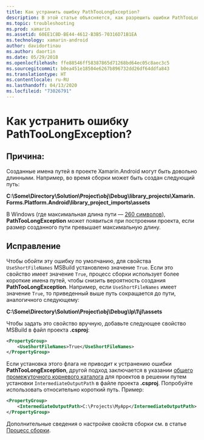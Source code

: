```yaml
---
title: Как устранить ошибку PathTooLongException?
description: В этой статье объясняется, как разрешить ошибки PathTooLongException, которые могут возникнуть при создании приложения.
ms.topic: troubleshooting
ms.prod: xamarin
ms.assetid: 60EE1C8D-BE44-4612-B3B5-70316D71B1EA
ms.technology: xamarin-android
author: davidortinau
ms.author: daortin
ms.date: 05/29/2018
ms.openlocfilehash: ffe88546ff58387865d71268bd64ec05c8aec3c5
ms.sourcegitcommit: b0ea451e18504e6267b896732dd26df64ddfa843
ms.translationtype: HT
ms.contentlocale: ru-RU
ms.lasthandoff: 04/13/2020
ms.locfileid: "73026791"
---
```

# <a name="how-do-i-resolve-a-pathtoolongexception-error"></a>Как устранить ошибку PathTooLongException?

## <a name="cause"></a>Причина:

Созданные имена путей в проекте Xamarin.Android могут быть довольно длинными.
Например, во время сборки может быть создан следующий путь:

**C:\\Some\\Directory\\Solution\\Project\\obj\\Debug\\__library_projects__\\Xamarin.Forms.Platform.Android\\library_project_imports\\assets**

В Windows (где максимальная длина пути — [260 символов](https://msdn.microsoft.com/library/windows/desktop/aa365247.aspx)), **PathTooLongException** может появиться при построении проекта, если размер созданного пути превышает максимальную длину. 

## <a name="fix"></a>Исправление

Чтобы обойти эту ошибку по умолчанию, для свойства `UseShortFileNames` MSBuild установлено значение `True`. Если это свойство имеет значение `True`, процесс сборки использует более короткие имена путей, чтобы снизить вероятность создания **PathTooLongException**.
Например, если `UseShortFileNames` имеет значение `True`, то приведенный выше путь сокращается до пути, аналогичного следующему:

**C:\\Some\\Directory\\Solution\\Project\\obj\\Debug\\lp\\1\\jl\\assets**

Чтобы задать это свойство вручную, добавьте следующее свойство MSBuild в файл проекта **.csproj**:

```xml
<PropertyGroup>
    <UseShortFileNames>True</UseShortFileNames>
</PropertyGroup>
```

Если установка этого флага не приводит к устранению ошибки **PathTooLongException**, другой подход заключается в указании [общего промежуточного корневого каталога](https://blogs.msdn.microsoft.com/kirillosenkov/2015/04/04/using-a-common-intermediate-and-output-directory-for-your-solution/) для проектов в решении путем установки `IntermediateOutputPath` в файле проекта **.csproj**. Попробуйте использовать относительно короткий путь. Пример:

```xml
<PropertyGroup>
    <IntermediateOutputPath>C:\Projects\MyApp</IntermediateOutputPath>
</PropertyGroup>
```

Дополнительные сведения о настройке свойств сборки см. в статье [Процесс сборки](~/android/deploy-test/building-apps/build-process.md).
